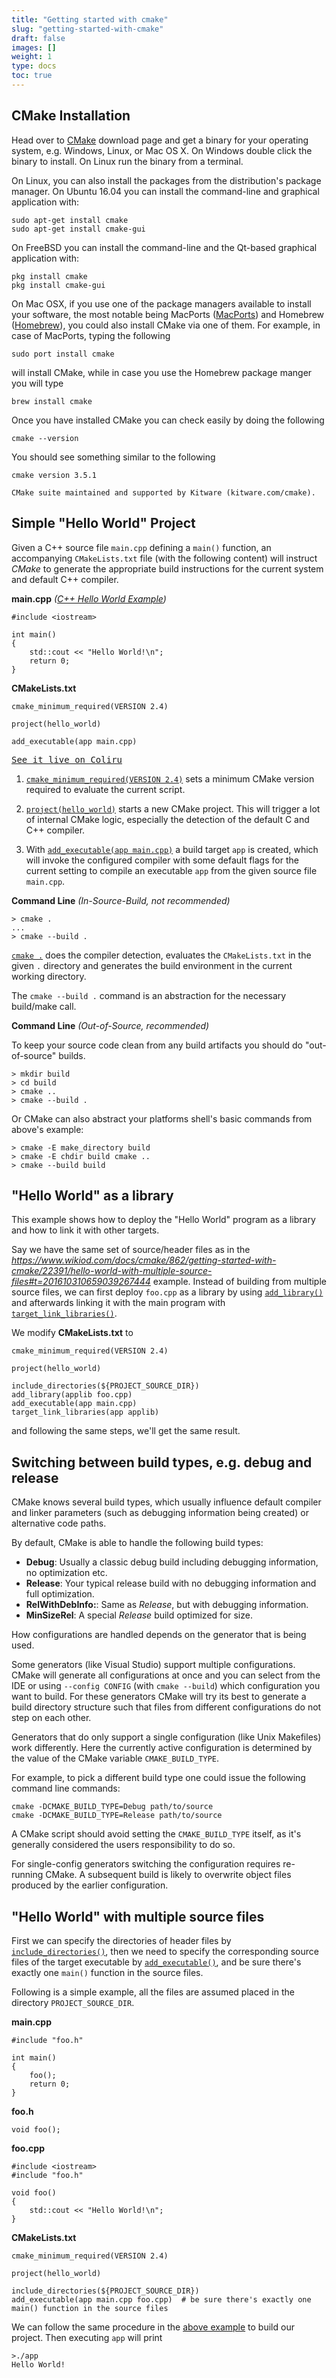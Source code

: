 ```yaml
---
title: "Getting started with cmake"
slug: "getting-started-with-cmake"
draft: false
images: []
weight: 1
type: docs
toc: true
---
```


## CMake Installation
Head over to [CMake][1] download page and get a binary for your operating system, e.g. Windows, Linux, or Mac OS X. On Windows double click the binary to install. On Linux run the binary from a terminal.

On Linux, you can also install the packages from the distribution's package manager. 
On Ubuntu 16.04 you can install the command-line and graphical application with:

    sudo apt-get install cmake
    sudo apt-get install cmake-gui

On FreeBSD you can install the command-line and the Qt-based graphical application with:

    pkg install cmake
    pkg install cmake-gui

On Mac OSX, if you use one of the package managers available to install your software, the most notable being MacPorts ([MacPorts][2]) and Homebrew ([Homebrew][3]), you could also install CMake via one of them. For example, in case of MacPorts, typing the following  

    sudo port install cmake  
will install CMake, while in case you use the Homebrew package manger you will type

    brew install cmake

Once you have installed CMake you can check easily by doing the following

    cmake --version

You should see something similar to the following

    cmake version 3.5.1
    
    CMake suite maintained and supported by Kitware (kitware.com/cmake).


  [1]: https://cmake.org/download/
  [2]: https://www.macports.org/
  [3]: http://brew.sh/

## Simple "Hello World" Project
Given a C++ source file `main.cpp` defining a `main()` function, an accompanying `CMakeLists.txt` file (with the following content) will instruct _CMake_ to generate the appropriate build instructions for the current system and default C++ compiler.

**main.cpp** *([C++ Hello World Example](https://www.wikiod.com/docs/c%2b%2b/206/hello-world))*

    #include <iostream>

    int main()
    {
        std::cout << "Hello World!\n";
        return 0;
    }

**CMakeLists.txt**

    cmake_minimum_required(VERSION 2.4)

    project(hello_world)

    add_executable(app main.cpp)

[<kbd>See it live on Coliru</kbd>](http://coliru.stacked-crooked.com/a/cf4bdd447ec1e743)

1. [`cmake_minimum_required(VERSION 2.4)`](https://cmake.org/cmake/help/latest/command/cmake_minimum_required.html) sets a minimum CMake version required to evaluate the current script.

1. [`project(hello_world)`](https://cmake.org/cmake/help/latest/command/project.html) starts a new CMake project.
This will trigger a lot of internal CMake logic, especially the detection of the default C and C++ compiler.

1. With [`add_executable(app main.cpp)`](https://cmake.org/cmake/help/latest/command/add_executable.html) a build target `app` is created, which will invoke the configured compiler with some default flags for the current setting to compile an executable `app` from the given source file `main.cpp`.

**Command Line** *(In-Source-Build, not recommended)*

    > cmake .
    ...
    > cmake --build .

[`cmake .`](https://cmake.org/cmake/help/latest/manual/cmake.1.html) does the compiler detection, evaluates the `CMakeLists.txt` in the given `.` directory and generates the build environment in the current working directory. 

The `cmake --build .` command is an abstraction for the necessary build/make call.

**Command Line** *(Out-of-Source, recommended)*

To keep your source code clean from any build artifacts you should do "out-of-source" builds.

    > mkdir build
    > cd build
    > cmake ..
    > cmake --build .

Or CMake can also abstract your platforms shell's basic commands from above's example:

    > cmake -E make_directory build
    > cmake -E chdir build cmake .. 
    > cmake --build build 



## "Hello World" as a library
This example shows how to deploy the "Hello World" program as a library and how to link it with other targets.

Say we have the same set of source/header files as in the *https://www.wikiod.com/docs/cmake/862/getting-started-with-cmake/22391/hello-world-with-multiple-source-files#t=201610310659039267444* example. Instead of building from multiple source files, we can first deploy `foo.cpp` as a library by using [`add_library()`][1] and afterwards linking it with the main program with [`target_link_libraries()`][2].

We modify **CMakeLists.txt** to

    cmake_minimum_required(VERSION 2.4)
    
    project(hello_world)
    
    include_directories(${PROJECT_SOURCE_DIR})
    add_library(applib foo.cpp)
    add_executable(app main.cpp)
    target_link_libraries(app applib)

and following the same steps, we'll get the same result.


  [1]: https://cmake.org/cmake/help/v3.0/command/add_library.html
  [2]: https://cmake.org/cmake/help/v3.0/command/target_link_libraries.html

## Switching between build types, e.g. debug and release
CMake knows several build types, which usually influence default compiler and linker parameters (such as debugging information being created) or alternative code paths.

By default, CMake is able to handle the following build types:

* **Debug**: Usually a classic debug build including debugging information, no optimization etc.
* **Release**: Your typical release build with no debugging information and full optimization.
* **RelWithDebInfo:**: Same as *Release*, but with debugging information.
* **MinSizeRel**: A special *Release* build optimized for size.

How configurations are handled depends on the generator that is being used.

Some generators (like Visual Studio) support multiple configurations. CMake will generate all configurations at once and you can select from the IDE or using `--config CONFIG` (with `cmake --build`) which configuration you want to build. For these generators CMake will try its best to generate a build directory structure such that files from different configurations do not step on each other.

Generators that do only support a single configuration (like Unix Makefiles) work differently. Here the currently active configuration is determined by the value of the CMake variable `CMAKE_BUILD_TYPE`.

For example, to pick a different build type one could issue the following command line commands:

    cmake -DCMAKE_BUILD_TYPE=Debug path/to/source
    cmake -DCMAKE_BUILD_TYPE=Release path/to/source

A CMake script should avoid setting the `CMAKE_BUILD_TYPE` itself, as it's generally considered the users responsibility to do so.

For single-config generators switching the configuration requires re-running CMake. A subsequent build is likely to overwrite object files produced by the earlier configuration.

## "Hello World" with multiple source files
First we can specify the directories of header files by [`include_directories()`][1], then we need to specify the corresponding source files of the target executable by [`add_executable()`][2], and be sure there's exactly one `main()` function in the source files.

Following is a simple example, all the files are assumed placed in the directory `PROJECT_SOURCE_DIR`.

**main.cpp**

    #include "foo.h"
    
    int main()
    {
        foo();
        return 0;
    }

**foo.h**

    void foo();

**foo.cpp**

    #include <iostream>
    #include "foo.h"
    
    void foo()
    {
        std::cout << "Hello World!\n";
    }

**CMakeLists.txt**

    cmake_minimum_required(VERSION 2.4)
    
    project(hello_world)
    
    include_directories(${PROJECT_SOURCE_DIR})
    add_executable(app main.cpp foo.cpp)  # be sure there's exactly one main() function in the source files


We can follow the same procedure in the [above example][3] to build our project. Then executing `app` will print

    >./app
    Hello World!


  [1]: https://cmake.org/cmake/help/v3.0/command/include_directories.html
  [2]: https://cmake.org/cmake/help/v3.0/command/add_executable.html
  [3]: https://www.wikiod.com/docs/cmake/862/introduction-to-cmake/7501/simple-hello-world-project

